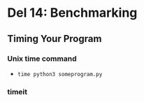 # Del 14: Benchmarking

## Timing Your Program

### Unix time command
- `time python3 someprogram.py`

### timeit
